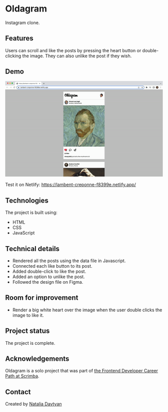 # Oldagram

Instagram clone.

## Features
Users can scroll and like the posts by pressing the heart button or double-clicking the image. They can also unlike the post if they wish.

## Demo
![The demonstration](./oldagram.gif)

Test it on Netlify: https://lambent-creponne-f8399e.netlify.app/

## Technologies
The project is built using:
* HTML
* CSS
* JavaScript

## Technical details
* Rendered all the posts using the data file in Javascript.
* Connected each like button to its post.
* Added double-click to like the post.
* Added an option to unlike the post.
* Followed the design file on Figma.

## Room for improvement
* Render a big white heart over the image when the user double clicks the image to like it.

## Project status
The project is complete.

## Acknowledgements
Oldagram is a solo project that was part of [the Frontend Developer Career Path at Scrimba](https://scrimba.com/learn/frontend).

## Contact
Created by [Natalia Davtyan](https://github.com/nataliadavtyan)
